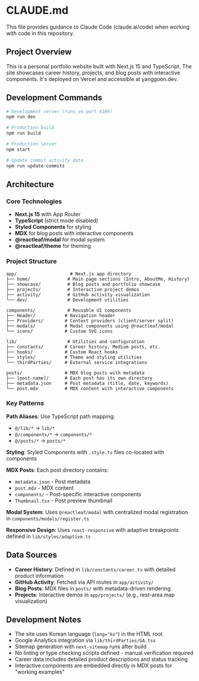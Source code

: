 # CLAUDE.md

This file provides guidance to Claude Code (claude.ai/code) when working with code in this repository.

## Project Overview

This is a personal portfolio website built with Next.js 15 and TypeScript. The site showcases career history, projects, and blog posts with interactive components. It's deployed on Vercel and accessible at yanggoon.dev.

## Development Commands

```bash
# Development server (runs on port 4109)
npm run dev

# Production build
npm run build

# Production server
npm start

# Update commit activity data
npm run update-commits
```

## Architecture

### Core Technologies
- **Next.js 15** with App Router
- **TypeScript** (strict mode disabled)
- **Styled Components** for styling
- **MDX** for blog posts with interactive components
- **@reactleaf/modal** for modal system
- **@reactleaf/theme** for theming

### Project Structure

```
app/                    # Next.js app directory
├── home/              # Main page sections (Intro, AboutMe, History)
├── showcase/          # Blog posts and portfolio showcase
├── projects/          # Interactive project demos
├── activity/          # GitHub activity visualization
└── dev/               # Development utilities

components/            # Reusable UI components
├── Header/           # Navigation header
├── Providers/        # Context providers (client/server split)
├── modals/           # Modal components using @reactleaf/modal
└── icons/            # Custom SVG icons

lib/                   # Utilities and configuration
├── constants/        # Career history, Medium posts, etc.
├── hooks/            # Custom React hooks
├── styles/           # Theme and styling utilities
└── thirdParties/     # External service integrations

posts/                # MDX blog posts with metadata
├── [post-name]/      # Each post has its own directory
├── metadata.json     # Post metadata (title, date, keywords)
└── post.mdx          # MDX content with interactive components
```

### Key Patterns

**Path Aliases**: Use TypeScript path mapping:
- `@/lib/*` → `lib/*`
- `@/components/*` → `components/*`
- `@/posts/*` → `posts/*`

**Styling**: Styled Components with `.style.ts` files co-located with components

**MDX Posts**: Each post directory contains:
- `metadata.json` - Post metadata
- `post.mdx` - MDX content
- `components/` - Post-specific interactive components
- `Thumbnail.tsx` - Post preview thumbnail

**Modal System**: Uses `@reactleaf/modal` with centralized modal registration in `components/modals/register.ts`

**Responsive Design**: Uses `react-responsive` with adaptive breakpoints defined in `lib/styles/adaptive.ts`

## Data Sources

- **Career History**: Defined in `lib/constants/career.ts` with detailed product information
- **GitHub Activity**: Fetched via API routes in `app/activity/`
- **Blog Posts**: MDX files in `posts/` with metadata-driven rendering
- **Projects**: Interactive demos in `app/projects/` (e.g., rest-area map visualization)

## Development Notes

- The site uses Korean language (`lang="ko"`) in the HTML root
- Google Analytics integration via `lib/thirdParties/GA.tsx`
- Sitemap generation with `next-sitemap` runs after build
- No linting or type checking scripts defined - manual verification required
- Career data includes detailed product descriptions and status tracking
- Interactive components are embedded directly in MDX posts for "working examples"